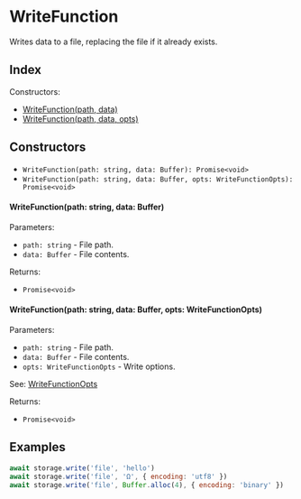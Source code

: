 
# WriteFunction


Writes data to a file, replacing the file if it already exists.

## Index


Constructors:

- [WriteFunction(path, data)](#writefunctionpath-string-data-buffer)
- [WriteFunction(path, data, opts)](#writefunctionpath-string-data-buffer-opts-writefunctionopts)




## Constructors

- `WriteFunction(path: string, data: Buffer): Promise<void>`
- `WriteFunction(path: string, data: Buffer, opts: WriteFunctionOpts): Promise<void>`


#### WriteFunction(path: string, data: Buffer)

Parameters:

- `path: string` - File path.
- `data: Buffer` - File contents.



Returns:

- `Promise<void>`




#### WriteFunction(path: string, data: Buffer, opts: WriteFunctionOpts)

Parameters:

- `path: string` - File path.
- `data: Buffer` - File contents.
- `opts: WriteFunctionOpts` - Write options.

See: [WriteFunctionOpts](WriteFunctionOpts.md)

Returns:

- `Promise<void>`



## Examples

```js
await storage.write('file', 'hello')
await storage.write('file', 'Ω', { encoding: 'utf8' })
await storage.write('file', Buffer.alloc(4), { encoding: 'binary' })
```